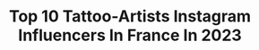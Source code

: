 ---
title: Top 10 Tattoo-Artists Instagram Influencers In France In 2023
description: >-
  Find top tattoo-artists Instagram influencers in France in 2023. Most popular hashtags: #tatouage #tattoo #inked.
platform: Instagram
hits: 203
text_top: Identify the best Instagram accounts on inBeat.
text_bottom: Our platform has 203 Instagram influencers like this in France for you to connect with.
profiles:
  - username: "blum.ttt"
    fullname: >-
      ❈  Blum  ❈
    bio: >-
      Tattoo Artist 🇫🇷 PARIS at @venenum.tattoo —— • Bookings open Flash only - NO DM BOOKING : blum.ttt@gmail.com
    location: "France"
    followers: 155707
    engagement: 402
    commentsToLikes: 0.030315
    id: ck6tp4kv5hsuf0j71beoc7r1c
    verified: false
    hashtags: "#singleneedletattoo, #thinlinetattoo, #detailstattoo, #tatouage"
  - username: "sampaguitajay_tattoo"
    fullname: >-
      🌊🌊🌊🌊Sampaguita Jay 🇵🇭🇫🇷
    bio: >-
      • TATTOO ARTIST, Paris France • jaytattooart@gmail.com - @aftercareh2ocean - @tattooarmourpro - Noir ink tattoo collectif
    location: "France"
    followers: 150671
    engagement: 612
    commentsToLikes: 0.017244
    id: ck5qcw77isme10i11q7pjeh8q
    verified: false
    hashtags: "#vikings, #realistictattoo, #blackandgrey, #tattoo"
  - username: "clement_gbk"
    fullname: >-
      𝕃’𝕒𝕞𝕠𝕣-𝕣𝕠𝕤𝕠
    bio: >-
      Tattoo artist Represented by @itsvmanagement clement.grobotek@vmgnt.com No dm mail only
    location: "France"
    followers: 124478
    engagement: 570
    commentsToLikes: 0.008090
    id: ck0vuzu1rmw8n0i19ll0xv9dj
    verified: true
    hashtags: "#bescandal, #flowertattoo, #tattooartist, #tattooparis"
  - username: "alexbruz"
    fullname: >-
      Alex Bruz
    bio: >-
      Tattoo Artist. 🌎 True to Art📍 Owner of @elitetattoostudio 💎 Photography account: @bybruz 📸 Appointments: 📧 or DM. #alexbruz (website under repair)👇🏻
    location: "France"
    followers: 533852
    engagement: 114
    commentsToLikes: 0.030163
    id: ck5bw7ojfl5i40i11idntd1oz
    verified: false
    hashtags: "#radiantcolorsink, #bishoprotary, #tattoo, #color"
  - username: "gabyowl"
    fullname: >-
      Gaby 愛 Owl
    bio: >-
      Content creator & baby tattoo artist 🌸 Owner of @inkustudioparis 🔖 contact@gabyowl.com 💍 @heichifox
    location: "France"
    followers: 20440
    engagement: 396
    commentsToLikes: 0.027553
    id: ck5qecifrzt320i11lnxfagje
    verified: false
    hashtags: "#tanjiro"
  - username: "rachou_pinette"
    fullname: >-
      Rachel
    bio: >-
      Tattoo artist 📍TOULON 📅 BOOKING SEPTEMBRE OUVERT ✖️NO DM ✖️copies/reproductions interdites
    location: "France"
    followers: 89178
    engagement: 927
    commentsToLikes: 0.005548
    id: ck134trx9y4w90i19cgnr3bd8
    verified: false
    hashtags: ""
  - username: "getnmoney"
    fullname: >-
      PRETTY PAPI ⚜️ONE & ONLY ⚜️
    bio: >-
      I’m PRETTY but I’m PAPI GOD1st 🇲🇽 🇺🇸 CHICANA 💵Entrepreneur 📍LA/IE 💉Tattoo Artist🎨 🟢DEPOSIT REQUIRED🟢 🏦↘️ @prettypapicollection @monicashtattoosupply
    location: "France"
    followers: 18304
    engagement: 165
    commentsToLikes: 0.079135
    id: ck6tk550840xf0j71bg2amc5h
    verified: false
    hashtags: "#womanwithtattoos, #tattedbyprettypapi, #mividaenarte, #bigsleepsink"
  - username: "carolinekarenine"
    fullname: >-
      Caroline Karenine
    bio: >-
      French Tattoo Artist // booking closed //Please no DM #carolinekarenine ART @carolinekarenine_art Co founder @lignenoireditions .
    location: "France"
    followers: 40138
    engagement: 317
    commentsToLikes: 0.027086
    id: ck0tzralwramh0i19xqdwyvpl
    verified: false
    hashtags: "#carnetdevoyage, #carnetdecroquis, #blacktattooart, #ink"
  - username: "chimaera_tattoo"
    fullname: >-
      Carole
    bio: >-
      Tattoo artist 🌸 🔸Lyon-Paris🌱 🔸Illustration @Satan.ttt 🍑 🔸Perso @zakolorziromon
    location: "France"
    followers: 21056
    engagement: 325
    commentsToLikes: 0.031740
    id: ck5q1heeiazw70i112mkhhmjw
    verified: false
    hashtags: "#queertattooartist, #theartoftattooing, #illustration, #veganink"
  - username: "anais.rx_"
    fullname: >-
      𝔄𝔫𝔞ï𝔰 🌙
    bio: >-
      French 🇫🇷 tattooed girl 👽 tattoo artist 💉 @anaisrxx.tattoos my lover ❤️ @morgan.moshean 📧 anaisrxx@gmail.com cat lover 🐈‍⬛ veggie 🌱
    location: "France"
    followers: 33317
    engagement: 1218
    commentsToLikes: 0.013362
    id: ck9h9p6yb9e2z0j78qcnd9qbk
    verified: false
    hashtags: "#girlink, #tattooedgirlsofig, #girlinked, #inkedlifestyle"
---